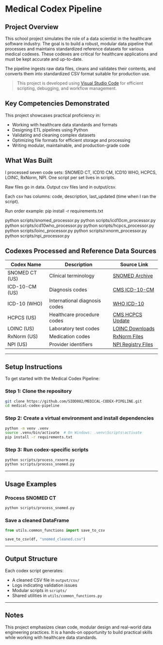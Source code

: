 # Medical Codex Pipeline

## Project Overview


This school project simulates the role of a data scientist in the healthcare software industry. The goal is to build a robust, modular data pipeline that processes and maintains standardized reference datasets for various medical codexes. These codexes are critical for healthcare applications and must be kept accurate and up-to-date.

The pipeline ingests raw data files, cleans and validates their contents, and converts them into standardized CSV format suitable for production use.

> This project is developed using [Visual Studio Code](https://code.visualstudio.com/) for efficient scripting, debugging, and workflow management.

## Key Competencies Demonstrated

This project showcases practical proficiency in:

- Working with healthcare data standards and formats  
- Designing ETL pipelines using Python  
- Validating and cleaning complex datasets  
- Optimizing file formats for efficient storage and processing  
- Writing modular, maintainable, and production-grade code  

## What Was Built

  I processed seven code sets: SNOMED CT, ICD10 CM, ICD10 WHO, HCPCS, LOINC, RxNorm, NPI. One script per set lives in scripts. 

Raw files go in data. Output csv files land in output/csv.

Each csv has columns: code, description, last_updated (time when I ran the script).

Run order example:
pip install -r requirements.txt

python scripts/snomed_processor.py
python scripts/icd10cm_processor.py
python scripts/icd10who_processor.py
python scripts/hcpcs_processor.py
python scripts/loinc_processor.py
python scripts/rxnorm_processor.py
python scripts/npi_processor.py

## Codexes Processed and Reference Data Sources

| Codex Name         | Description                        | Source Link |
|--------------------|------------------------------------|-------------|
| SNOMED CT (US)     | Clinical terminology               | [SNOMED Archive](https://www.nlm.nih.gov/healthit/snomedct/archive.html) |
| ICD-10-CM (US)     | Diagnosis codes                    | [CMS ICD-10-CM](https://www.cms.gov/medicare/coding-billing/icd-10-codes) |
| ICD-10 (WHO)       | International diagnosis codes      | [WHO ICD-10](https://icdcdn.who.int/icd10/index.html) |
| HCPCS (US)         | Healthcare procedure codes         | [CMS HCPCS Update](https://www.cms.gov/medicare/coding-billing/healthcare-common-procedure-system/quarterly-update) |
| LOINC (US)         | Laboratory test codes              | [LOINC Downloads](https://loinc.org/downloads/) |
| RxNorm (US)        | Medication codes                   | [RxNorm Files](https://www.nlm.nih.gov/research/umls/rxnorm/docs/rxnormfiles.html) |
| NPI (US)           | Provider identifiers               | [NPI Registry Files](https://download.cms.gov/nppes/NPI_Files.html) |

---

## Setup Instructions

To get started with the Medical Codex Pipeline:

### Step 1: Clone the repository

```bash
git clone https://github.com/SIDD082/MEDICAL-CODEX-PIPELINE.git
cd medical-codex-pipeline
```

### Step 2: Create a virtual environment and install dependencies

```bash
python -m venv .venv
source .venv/bin/activate  # On Windows: .venv\Scripts\activate
pip install -r requirements.txt
```

### Step 3: Run codex-specific scripts

```bash
python scripts/process_rxnorm.py
python scripts/process_snomed.py
```

---

## Usage Examples

### Process SNOMED CT

```bash
python scripts/process_snomed.py
```

### Save a cleaned DataFrame

```python
from utils.common_functions import save_to_csv

save_to_csv(df, "snomed_cleaned.csv")
```

---

## Output Structure

Each codex script generates:

- A cleaned CSV file in `output/csv/`
- Logs indicating validation issues
- Modular scripts in `scripts/`
- Shared utilities in `utils/common_functions.py`

---

## Notes

This project emphasizes clean code, modular design and real-world data engineering practices. It is a hands-on opportunity to build practical skills while working with healthcare data standards.
